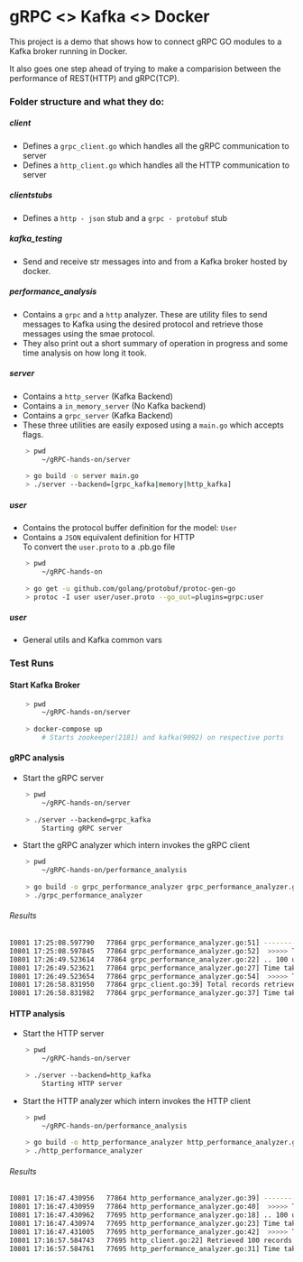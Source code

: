 # gRPC <> Kafka <> Docker

This project is a demo that shows how to connect gRPC GO modules to a Kafka broker running in Docker.

It also goes one step ahead of trying to make a comparision between the performance of REST(HTTP) and gRPC(TCP).

### Folder structure and what they do:
##### client
* Defines a ```grpc_client.go``` which handles all the gRPC communication to server
* Defines a ```http_client.go``` which handles all the HTTP communication to server
 
##### clientstubs
*  Defines a `http - json` stub and a `grpc - protobuf` stub

##### kafka_testing
* Send and receive str messages into and from a Kafka broker hosted by docker.

##### performance_analysis
* Contains a `grpc` and a `http` analyzer. These are utility files to send messages to Kafka using the desired 
protocol and retrieve those messages using the smae protocol.
* They also print out a short summary of operation in progress and some time analysis on how long it took.

##### server
* Contains a `http_server` (Kafka Backend)
* Contains a `in_memory_server` (No Kafka backend)
* Contains a `grpc_server` (Kafka Backend)
* These three utilities are easily exposed using a `main.go` which accepts flags.
```bash
    > pwd
        ~/gRPC-hands-on/server
      
    > go build -o server main.go
    > ./server --backend=[grpc_kafka|memory|http_kafka]
``` 

##### user
* Contains the protocol buffer definition for the model: `User`
* Contains a `JSON` equivalent definition for HTTP  
To convert the `user.proto` to a .pb.go file  
```bash
    > pwd
        ~/gRPC-hands-on
        
    > go get -u github.com/golang/protobuf/protoc-gen-go
    > protoc -I user user/user.proto --go_out=plugins=grpc:user
```

##### user
* General utils and Kafka common vars



### Test Runs
#### Start Kafka Broker
```bash
    > pwd
        ~/gRPC-hands-on/server
            
    > docker-compose up
        # Starts zookeeper(2181) and kafka(9092) on respective ports    
```

#### gRPC analysis
* Start the gRPC server
```bash
    > pwd
        ~/gRPC-hands-on/server
        
    > ./server --backend=grpc_kafka
        Starting gRPC server
```

* Start the gRPC analyzer which intern invokes the gRPC client
```bash
    > pwd
        ~/gRPC-hands-on/performance_analysis
        
    > go build -o grpc_performance_analyzer grpc_performance_analyzer.go
    > ./grpc_performance_analyzer
``` 

###### Results
```bash
I0801 17:25:08.597790   77864 grpc_performance_analyzer.go:51] ---------- Starting gRPC Kafka performance test ----------
I0801 17:25:08.597845   77864 grpc_performance_analyzer.go:52]  >>>>> Test to create 100 users <<<<<
I0801 17:26:49.523614   77864 grpc_performance_analyzer.go:22] .. 100 users created
I0801 17:26:49.523621   77864 grpc_performance_analyzer.go:27] Time taken to create 100 records via gRPC<>Kafka: 1m40.925185697s
I0801 17:26:49.523654   77864 grpc_performance_analyzer.go:54]  >>>>> Test to get 100 users <<<<<
I0801 17:26:58.831950   77864 grpc_client.go:39] Total records retrieved: 223
I0801 17:26:58.831982   77864 grpc_performance_analyzer.go:37] Time taken to read 100 records via gRPC<>Kafka: 4.308257619s

```

#### HTTP analysis
* Start the HTTP server
```bash
    > pwd
        ~/gRPC-hands-on/server
        
    > ./server --backend=http_kafka
        Starting HTTP server
```

* Start the HTTP analyzer which intern invokes the HTTP client
```bash
    > pwd
        ~/gRPC-hands-on/performance_analysis
        
    > go build -o http_performance_analyzer http_performance_analyzer.go
    > ./http_performance_analyzer
``` 

###### Results
```bash
I0801 17:16:47.430956   77864 http_performance_analyzer.go:39] ---------- Starting HTTP Kafka performance test ----------
I0801 17:16:47.430959   77864 http_performance_analyzer.go:40]  >>>>> Test to create 100 users <<<<<
I0801 17:16:47.430962   77695 http_performance_analyzer.go:18] .. 100 users created
I0801 17:16:47.430974   77695 http_performance_analyzer.go:23] Time taken to create 100 records via HTTP<>Kafka: 1m40.8536612s
I0801 17:16:47.431005   77695 http_performance_analyzer.go:42]  >>>>> Test to get 100 users <<<<<
I0801 17:16:57.584743   77695 http_client.go:22] Retrieved 100 records from server
I0801 17:16:57.584761   77695 http_performance_analyzer.go:31] Time taken to read 100 records via HTTP<>Kafka: 10.153690406s
```
